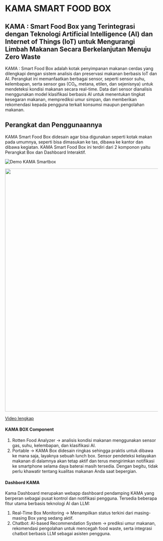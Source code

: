 # KAMA SMART FOOD BOX

## KAMA : Smart Food Box yang Terintegrasi dengan Teknologi Artificial Intelligence (AI) dan Internet of Things (IoT) untuk Mengurangi Limbah Makanan Secara Berkelanjutan Menuju Zero Waste

KAMA : Smart Food Box adalah kotak penyimpanan makanan cerdas yang dilengkapi dengan sistem analisis dan preservasi makanan berbasis IoT dan AI. Perangkat ini memanfaatkan berbagai sensor, seperti sensor suhu, kelembapan, serta sensor gas (CO₂, metana, etilen, dan sejenisnya) untuk mendeteksi kondisi makanan secara real-time. Data dari sensor dianalisis menggunakan model klasifikasi berbasis AI untuk menentukan tingkat kesegaran makanan, memprediksi umur simpan, dan memberikan rekomendasi kepada pengguna terkait konsumsi maupun pengolahan makanan.

## Perangkat dan Penggunaannya

KAMA Smart Food Box didesain agar bisa digunakan seperti kotak makan pada umumnya, seperti bisa dimasukan ke tas, dibawa ke kantor dan dibawa kegiatan. KAMA Smart Food Box ini terdiri dari 2 komponon yaitu Perangkat Box dan Dashboard Interaktif.

![Demo KAMA Smartbox](asets/video_demo.gif)

<img src="asets/video_demo.gif" width="800"/>

[Video lengkap](asets/video_demo.mp4)

#### KAMA BOX Component

1. Rotten Food Analyzer → analisis kondisi makanan menggunakan sensor gas, suhu, kelembapan, dan klasifikasi AI.
2. Portable → KAMA Box didesain ringkas sehingga praktis untuk dibawa ke mana saja, layaknya sebuah lunch box. Sensor pendeteksi kelayakan makanan di dalamnya akan tetap aktif dan terus mengirimkan notifikasi ke smartphone selama daya baterai masih tersedia. Dengan begitu, tidak perlu khawatir tentang kualitas makanan Anda saat bepergian.

#### Dashbord KAMA

Kama Dashboard merupakan webapp dashboard pendamping KAMA yang berperan sebagai pusat kontrol dan notifikasi pengguna. Tersedia beberapa fitur utama berbasis teknologi AI dan LLM:

1. Real-Time Box Monitoring → Menampilkan status terkini dari masing-masing Box yang sedang aktif.
2. Chatbot: AI-based Recommendation System → prediksi umur makanan, rekomendasi pengolahan untuk mencegah food waste, serta integrasi chatbot berbasis LLM sebagai asisten pengguna.
